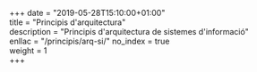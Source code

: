 +++
date        = "2019-05-28T15:10:00+01:00"	
title       = "Principis d'arquitectura"	
description = "Principis d'arquitectura de sistemes d'informació"	
enllac		  = "/principis/arq-si/"
no_index 	  = true	
weight 		  = 1	
+++
